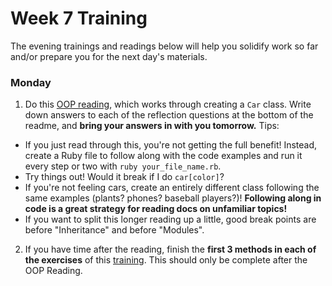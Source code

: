 # Week 7 Training

The evening trainings and readings below will help you solidify work so far and/or prepare you for the next day's materials.

### Monday

1. Do this [OOP reading](https://github.com/sf-wdi-31/ruby-oop-reading), which works through creating a `Car` class. Write down answers to each of the reflection questions at the bottom of the readme, and **bring your answers in with you tomorrow.**  Tips:
  * If you just read through this, you're not getting the full benefit!  Instead, create a Ruby file to follow along with the code examples and run it every step or two with `ruby your_file_name.rb`.  
  * Try things out! Would it break if I do `car[color]`?  
  * If you're not feeling cars, create an entirely different class following the same examples (plants? phones? baseball players?)!  **Following along in code is a great strategy for reading docs on unfamiliar topics!**  
  * If you want to split this longer reading up a little, good break points are before "Inheritance" and before "Modules".
 
2. If you have time after the reading, finish the <b>first 3 methods in each of the exercises</b> of this [training](https://github.com/sf-wdi-31/ruby_method_drills). This should only be complete after the OOP Reading.

<!-- 

### Tuesday


### Wednesday


### Thursday 

### Weekend

-->
